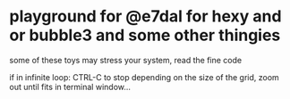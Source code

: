 # playground for @e7dal for hexy and or bubble3 and some other thingies
some of these toys may stress your system, read the fine code 

if in infinite loop: CTRL-C to stop
depending on the size of the grid, zoom out until fits in terminal window...
